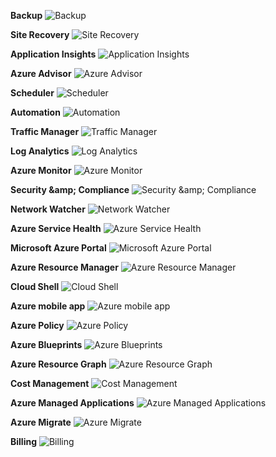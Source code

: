 ﻿**Backup**
![Backup](https://dinowang.github.io/azure-services-icon/Artifacts/Management+Tools/Backup.svg)

**Site Recovery**
![Site Recovery](https://dinowang.github.io/azure-services-icon/Artifacts/Management+Tools/Site+Recovery.svg)

**Application Insights**
![Application Insights](https://dinowang.github.io/azure-services-icon/Artifacts/Management+Tools/Application+Insights.svg)

**Azure Advisor**
![Azure Advisor](https://dinowang.github.io/azure-services-icon/Artifacts/Management+Tools/Azure+Advisor.svg)

**Scheduler**
![Scheduler](https://dinowang.github.io/azure-services-icon/Artifacts/Management+Tools/Scheduler.svg)

**Automation**
![Automation](https://dinowang.github.io/azure-services-icon/Artifacts/Management+Tools/Automation.svg)

**Traffic Manager**
![Traffic Manager](https://dinowang.github.io/azure-services-icon/Artifacts/Management+Tools/Traffic+Manager.svg)

**Log Analytics**
![Log Analytics](https://dinowang.github.io/azure-services-icon/Artifacts/Management+Tools/Log+Analytics.svg)

**Azure Monitor**
![Azure Monitor](https://dinowang.github.io/azure-services-icon/Artifacts/Management+Tools/Azure+Monitor.svg)

**Security &amp;amp; Compliance**
![Security &amp;amp; Compliance](https://dinowang.github.io/azure-services-icon/Artifacts/Management+Tools/Security+%26amp%3Bamp%3B+Compliance.svg)

**Network Watcher**
![Network Watcher](https://dinowang.github.io/azure-services-icon/Artifacts/Management+Tools/Network+Watcher.svg)

**Azure Service Health**
![Azure Service Health](https://dinowang.github.io/azure-services-icon/Artifacts/Management+Tools/Azure+Service+Health.svg)

**Microsoft Azure Portal**
![Microsoft Azure Portal](https://dinowang.github.io/azure-services-icon/Artifacts/Management+Tools/Microsoft+Azure+Portal.svg)

**Azure Resource Manager**
![Azure Resource Manager](https://dinowang.github.io/azure-services-icon/Artifacts/Management+Tools/Azure+Resource+Manager.svg)

**Cloud Shell**
![Cloud Shell](https://dinowang.github.io/azure-services-icon/Artifacts/Management+Tools/Cloud+Shell.svg)

**Azure mobile app**
![Azure mobile app](https://dinowang.github.io/azure-services-icon/Artifacts/Management+Tools/Azure+mobile+app.svg)

**Azure Policy**
![Azure Policy](https://dinowang.github.io/azure-services-icon/Artifacts/Management+Tools/Azure+Policy.svg)

**Azure Blueprints**
![Azure Blueprints](https://dinowang.github.io/azure-services-icon/Artifacts/Management+Tools/Azure+Blueprints.svg)

**Azure Resource Graph**
![Azure Resource Graph](https://dinowang.github.io/azure-services-icon/Artifacts/Management+Tools/Azure+Resource+Graph.svg)

**Cost Management**
![Cost Management](https://dinowang.github.io/azure-services-icon/Artifacts/Management+Tools/Cost+Management.svg)

**Azure Managed Applications**
![Azure Managed Applications](https://dinowang.github.io/azure-services-icon/Artifacts/Management+Tools/Azure+Managed+Applications.svg)

**Azure Migrate**
![Azure Migrate](https://dinowang.github.io/azure-services-icon/Artifacts/Management+Tools/Azure+Migrate.svg)

**Billing**
![Billing](https://dinowang.github.io/azure-services-icon/Artifacts/Management+Tools/Billing.svg)


